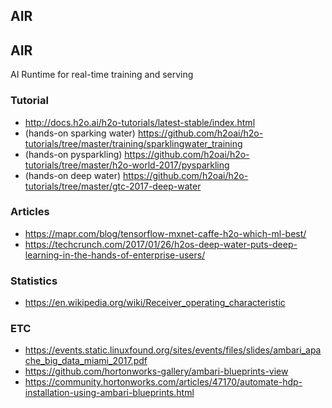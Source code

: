 ## AIR 


## AIR 
AI Runtime for real-time training and serving


### Tutorial
* http://docs.h2o.ai/h2o-tutorials/latest-stable/index.html
* (hands-on sparking water) https://github.com/h2oai/h2o-tutorials/tree/master/training/sparklingwater_training
* (hands-on pysparkling) https://github.com/h2oai/h2o-tutorials/tree/master/h2o-world-2017/pysparkling
* (hands-on deep water) https://github.com/h2oai/h2o-tutorials/tree/master/gtc-2017-deep-water

### Articles
* https://mapr.com/blog/tensorflow-mxnet-caffe-h2o-which-ml-best/
* https://techcrunch.com/2017/01/26/h2os-deep-water-puts-deep-learning-in-the-hands-of-enterprise-users/


### Statistics
* https://en.wikipedia.org/wiki/Receiver_operating_characteristic


### ETC
* https://events.static.linuxfound.org/sites/events/files/slides/ambari_apache_big_data_miami_2017.pdf
* https://github.com/hortonworks-gallery/ambari-blueprints-view
* https://community.hortonworks.com/articles/47170/automate-hdp-installation-using-ambari-blueprints.html
